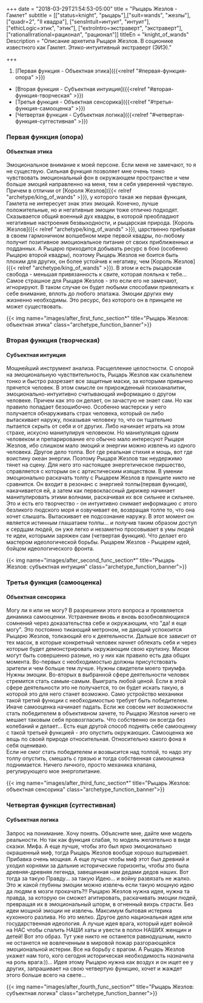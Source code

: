 +++
date = "2018-03-29T21:54:53-05:00"
title = "Рыцарь Жезлов - Гамлет"
subtitle = [["status=knight", "рыцарь"],["suit=wands", "жезлы"],["quadr=2", "II квадра"], ["sensIntuit=интуит", "интуит"], ["ethicLogic=этик", "этик"], ["extroIntro=экстраверт", "экстраверт"], ["rationalIrrational=рационал", "рационал"]]
titleEn = "knight_of_wands"
Description = "Описание архетипа Рыцаря Жезлов. В соционике известного как Гамлет. Этико-интуитивный экстраверт (ЭИЭ)."

+++

1. [Первая функция - Объектная этика]({{<relref "#первая-функция-опора" >}})
+ [Вторая функция - Субъектная интуиция]({{<relref "#вторая-функция-творческая" >}})
+ [Третья функция - Объектная сенсорика]({{<relref "#третья-функция-самооценка" >}})
+ [Четвертая функция - Субъектная логика]({{<relref "#четвертая-функция-суггестивная" >}})

### Первая функция (опора)
#### Объектная этика 

Эмоциональное внимание к моей персоне. Если меня не замечают, то я не существую. Сильная функция позволяет мне очень тонко чувствовать 
эмоциональный фон в окружающем пространстве и чем больше эмоций направленно на меня, тем я себя уверенней чувствую. 
Причем в отличии от [Короля Жезлов]({{< relref "archetype/king_of_wands" >}}), у которого такая же первая функция, Гамлета не интересует знак этих эмоций. 
Конечно, лучше положительные, но и негативные эмоции тоже отлично подходят. Сказывается общий военный дух квадры, в которой преобладают 
негативные настроения безвыходности, и рыцарская природа. [Король Жезлов]({{< relref "archetype/king_of_wands" >}}), царственно пребывая в своем гармоничном волшебном мире 
первой квадры, по-любому получит позитивное эмоциональное питание от своих приближенных и подданных. А Рыцарю приходится 
добывать ресурс в бою (особенно Рыцарю второй квадры), поэтому Рыцарь Жезлов не боится быть плохим для других, он более устойчив к 
негативу, чем [Король Жезлов]({{< relref "archetype/king_of_wands" >}}). В этом и есть рыцарская свобода - меньшая привязанность к свите, которая лояльна к тебе... 
Самое страшное для Рыцаря Жезлов - это если его не замечают, игнорируют. В таком случае он будет любыми способами привлекать 
к себе внимание, вплоть до любого эпатажа. Эмоции других ему жизненно необходимы. Это ресурс, без которого он  в принципе не может 
существовать. 

{{< img name="images/after_first_func_section*" title="Рыцарь Жезлов: объектная этика" class="archetype_function_banner">}}

### Вторая функция (творческая) 
#### Субъектная интуиция 

Мощнейший инструмент анализа. Расщепление целостности. С опорой на эмоциональную чувствительность, Рыцарь Жезлов как скальпелем тонко 
и быстро разрезает все защитные маски, за которыми привычно прячется человек. В этом смысле он прирожденный психоаналитик, 
эмоционально-интуитивно считывающий информацию о другом человеке. Причем как это он делает, он зачастую не знает сам. 
Но как правило попадает безошибочно. Особенно мастерски у него получается обнаруживать страх человека, который он либо вытаскивает 
наружу, показывая человеку то, что он тщательно пытается скрыть от себя и от других. Либо начинает играть на этом страхе, искусно 
манипулируя человеком. Но манипуляция одним человеком и препарирование его обычно мало интересуют Рыцаря Жезлов, ибо слишком 
мало эмоций и энергии можно извлечь из одного человека. Другое дело толпа. Вот где реальная стихия и мощь, вот где воистину 
океан энергии. Поэтому Рыцаря Жезлов так неудержимо тянет на сцену. Для него это настоящее энергетическое пиршество, справляется 
с которым он с артистическим изяществом. В умении эмоционально раскачать толпу с Рыцарем Жезлов в принципе никто не сравнится. 
Он входит в резонанс с энергией толпы(первая функция), накачивается ей, а затем как первоклассный дирижер начинает манипулировать 
этими волнами, раскачивая их все сильнее и сильнее. Это и есть его творчество - он интуитивно снимает информацию с этого безликого 
людского моря и озвучивает ее, возвращая толпе то, что она хочет слышать. Вытаскивает ее подсознание наружу. В этот момент он 
является истинным глашатаем толпы... и получив таким образом доступ к сердцам людей, он уже легко и незаметно просовывает в 
умы людей те идеи, которыми заряжен сам (четвертая функция). Что делает его мастером идеологической борьбы. Рыцарем Жезлов - 
Рыцарем идей, бойцом идеологического фронта.

{{< img name="images/after_second_func_section*" title="Рыцарь Жезлов: субъектная интуиция" class="archetype_function_banner">}}

### Третья функция (самооценка) 
#### Объектная сенсорика 

Могу ли я или не могу? В разрешении этого вопроса и проявляется динамика самооценки. Устранение вновь и вновь возобновляющихся 
сомнений через доказательства себе и окружающим, что "да! я еще могу". Это постоянно тикающий метроном, не дающий успокоится 
Рыцарю Жезлов, толкающий его к деятельности. Дальше все зависит от тех масок, в которые конкретный человек начнет облекать 
себя и через которые будет демонстрировать окружающим свою крутизну. Маски могут быть совершенно разные, но у них как правило 
есть два общих момента. Во-первых с необходимостью должны присутствовать зрители и чем больше тем лучше. Нужны свидетели моего 
триумфа. Нужны эмоции. Во-вторых в выбранной сфере деятельности человек стремится стать самым-самым. Выиграть любой ценой. 
Если в этой сфере деятельности это не получается, то он будет искать такую, в которой это для него станет возможно. 
Само устройство механики такой третий функции с необходимостью требует быть победителем. Иначе самооценка начинает падать. 
Если же совсем нет возможности стать победителем в объективном зачете, то Рыцарю Жезлов ничего не мешает таковым себя провозгласить. 
Что собственно он всегда без колебаний и делает... Есть еще другой способ поднять себе самооценку с такой третьей функцией - 
это опустить окружающих. Самооценка же вещь по своей природе относительная. Относительно какого фона я себя оцениваю.  
Если не смог стать победителем и возвысится над толпой, то надо эту толпу опустить, смешать с грязью и тогда собственная 
самооценка поднимается. Ничего личного, просто механика клапана, регулирующего мое энергопитание.

{{< img name="images/after_third_func_section*" title="Рыцарь Жезлов: объектная сенсорика" class="archetype_function_banner">}}

### Четвертая функция (суггестивная)
#### Субъектная логика

Запрос на понимание. Хочу понять. Объясните мне, дайте мне модель реальности. Но так как функция слабая, то модель желательно 
в виде сказки. Мифа. А еще лучше, чтобы это был ярко эмоционально окрашенный миф, тогда Рыцарь Жезлов вообще хорошо вштыривает. 
Прибавка очень мощная. А еще лучше чтобы миф этот был древний и уходил корнями за дальние исторические горизонты, чтобы это 
была древняя-древняя легенда, завещенная нам дедами дедов наших. Вот тогда за такую Правду... за такую Идею... и войну развязать 
не жалко. Это ж какой глубины эмоции можно извлечь если такую мощную идею да людям в мозги прокачать?!! Рыцарю Жезлов нужна идея, 
нужна та правда, за которую он сможет агитировать, раскачивать эмоции людей, превращая их в эмоциональный шторм, в огненный вихрь 
страсти. Без идеи мощной эмоции не извлечь. Максимум бытовая истерика кухонного разлива. Но это мелко. Другое дело национальная 
идея или государственная идеология. А лучше идея врага, который идет войной на НАС чтобы спалить НАШИ хаты и увести в полон 
НАШИХ женщин и детей! Вот это образ. Тут уже никто не останется равнодушным, никто не останется не вовлеченным в мировой пожар 
разгорающейся эмоциональной истерии. Все на борьбу с врагом. А Рыцарь Жезлов укажет нам того, кого сегодня историческая необходимость 
назначила на роль врага:))... Идея этому Рыцарю нужна как воздух и он ищет ее у других, запрашивает на свою четвертую функцию, 
хочет и жаждет этого больше всего на свете... 

{{< img name="images/after_fourth_func_section*" title="Рыцарь Жезлов: субъектная логика" class="archetype_function_banner">}}
